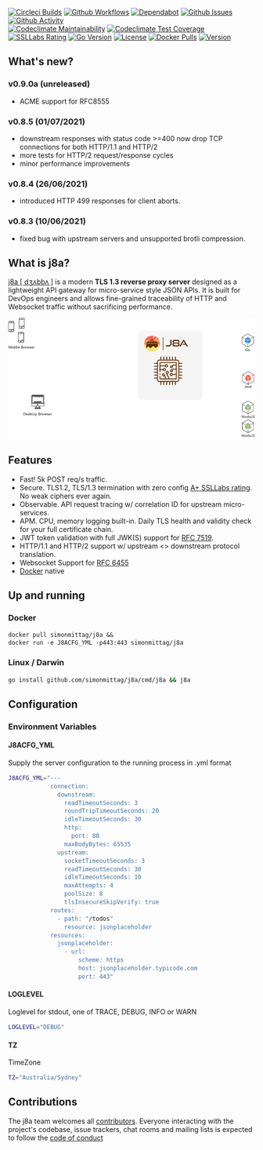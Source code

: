 [![Circleci Builds](https://circleci.com/gh/simonmittag/j8a.svg?style=shield)](https://circleci.com/gh/simonmittag/j8a)
[![Github Workflows](https://github.com/simonmittag/j8a/workflows/Go/badge.svg)](https://github.com/simonmittag/j8a/actions)
[![Dependabot](https://badgen.net/badge/Dependabot/enabled/green?icon=dependabot)](https://github.com/simonmittag/j8a/pulls?q=is%3Aopen+is%3Apr)
[![Github Issues](https://img.shields.io/github/issues/simonmittag/j8a)](https://github.com/simonmittag/j8a/issues)
[![Github Activity](https://img.shields.io/github/commit-activity/m/simonmittag/j8a)](https://img.shields.io/github/commit-activity/m/simonmittag/j8a)  
[![Codeclimate Maintainability](https://api.codeclimate.com/v1/badges/326d3c304e32645811c8/maintainability)](https://codeclimate.com/github/simonmittag/jabba/maintainability)
[![Codeclimate Test Coverage](https://api.codeclimate.com/v1/badges/326d3c304e32645811c8/test_coverage)](https://codeclimate.com/github/simonmittag/jabba/code)
[![SSLLabs Rating](https://img.shields.io/badge/SSLLabs-A%2B-brightgreen)](https://www.ssllabs.com/ssltest/analyze.html?d=j8a.io)
[![Go Version](https://img.shields.io/github/go-mod/go-version/simonmittag/j8a)](https://img.shields.io/github/go-mod/go-version/simonmittag/j8a)
[![License](https://img.shields.io/badge/License-Apache%202.0-blue.svg)](https://opensource.org/licenses/Apache-2.0)
[![Docker Pulls](https://img.shields.io/docker/pulls/simonmittag/j8a)](https://hub.docker.com/repository/docker/simonmittag/j8a)
[![Version](https://img.shields.io/docker/v/simonmittag/j8a/0.8.5)](https://hub.docker.com/repository/docker/simonmittag/j8a)

## What's new?
### v0.9.0a (unreleased)
* ACME support for RFC8555

### v0.8.5 (01/07/2021)
* downstream responses with status code >=400 now drop TCP connections for both HTTP/1.1 and HTTP/2
* more tests for HTTP/2 request/response cycles
* minor performance improvements

### v0.8.4 (26/06/2021)
* introduced HTTP 499 responses for client aborts.

### v0.8.3 (10/06/2021)
* fixed bug with upstream servers and unsupported brotli compression.

## What is j8a?
[j8a [ dʒʌbbʌ ]](https://j8a.io) is a modern **TLS 1.3 reverse proxy server** designed as a lightweight API gateway for 
micro-service style JSON APIs. It is built for DevOps engineers and allows fine-grained traceability of HTTP and 
Websocket traffic without sacrificing performance. 

![](images/route.gif)

## Features
* Fast! 5k POST req/s traffic.
* Secure. TLS1.2, TLS/1.3 termination with zero config [A+ SSLLabs rating](https://www.ssllabs.com/ssltest/analyze.html?d=j8a.io). No weak ciphers ever again.
* Observable. API request tracing w/ correlation ID for upstream micro-services.
* APM. CPU, memory logging built-in. Daily TLS health and validity check for your full certificate chain.
* JWT token validation with full JWK(S) support for [RFC 7519](https://tools.ietf.org/html/rfc7519).
* HTTP/1.1 and HTTP/2 support w/ upstream <> downstream protocol translation.
* Websocket Support for [RFC 6455](https://datatracker.ietf.org/doc/html/rfc6455)  
* [Docker](https://hub.docker.com/repository/docker/simonmittag/j8a) native

## Up and running
### Docker
```
docker pull simonmittag/j8a &&
docker run -e J8ACFG_YML -p443:443 simonmittag/j8a
```

### Linux / Darwin
```bash
go install github.com/simonmittag/j8a/cmd/j8a && j8a
```

## Configuration
### Environment Variables

#### J8ACFG_YML
Supply the server configuration to the running process in .yml format

```bash
J8ACFG_YML="---
            connection:
              downstream:
                readTimeoutSeconds: 3
                roundTripTimeoutSeconds: 20
                idleTimeoutSeconds: 30
                http:
                  port: 80
                maxBodyBytes: 65535
              upstream:
                socketTimeoutSeconds: 3
                readTimeoutSeconds: 30
                idleTimeoutSeconds: 10
                maxAttempts: 4
                poolSize: 8
                tlsInsecureSkipVerify: true
            routes:
              - path: "/todos"
                resource: jsonplaceholder
            resources:
              jsonplaceholder:
                - url:
                    scheme: https
                    host: jsonplaceholder.typicode.com
                    port: 443"
```

#### LOGLEVEL
Loglevel for stdout, one of TRACE, DEBUG, INFO or WARN

```bash
LOGLEVEL="DEBUG"
```

#### TZ
TimeZone

```bash
TZ="Australia/Sydney"
```

## Contributions
The j8a team welcomes all [contributors](https://github.com/simonmittag/j8a/blob/master/CONTRIBUTING.md). Everyone interacting with the project's codebase, issue trackers, chat rooms and mailing lists
is expected to follow the [code of conduct](https://github.com/simonmittag/j8a/blob/master/CODE_OF_CONDUCT.md)

